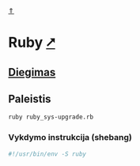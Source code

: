 [&uArr;](./readme.md)

# Ruby [&#x2B67;](https://www.ruby-lang.org/)

## [Diegimas](../install/ruby_readme.md)

## Paleistis

```bash
ruby ruby_sys-upgrade.rb
```

### Vykdymo instrukcija (shebang)

```bash
#!/usr/bin/env -S ruby
```
